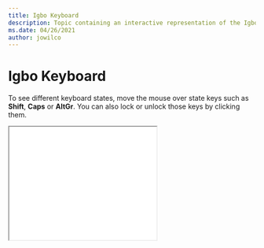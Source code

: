```yaml
--- 
title: Igbo Keyboard 
description: Topic containing an interactive representation of the Igbo Keyboard 
ms.date: 04/26/2021 
author: jowilco 
--- 
```

 
# Igbo Keyboard 
 
To see different keyboard states, move the mouse over state keys such as **Shift**, **Caps** or **AltGr**. You can also lock or unlock those keys by clicking them. 
 
<iframe src="kbdibo.html" height="230"></iframe> 
